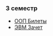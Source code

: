 ### 3 семестр
* [ООП Билеты](https://raw.githubusercontent.com/zpix1/nsu-cheatsheet/content/NSU-PUBLIC/3%20%D1%81%D0%B5%D0%BC%D0%B5%D1%81%D1%82%D1%80/%D0%9E%D0%9E%D0%9F%20%D0%91%D0%B8%D0%BB%D0%B5%D1%82%D1%8B.pdf)
* [ЭВМ Зачет](https://raw.githubusercontent.com/zpix1/nsu-cheatsheet/content/NSU-PUBLIC/3%20%D1%81%D0%B5%D0%BC%D0%B5%D1%81%D1%82%D1%80/%D0%AD%D0%92%D0%9C%20%D0%97%D0%B0%D1%87%D0%B5%D1%82.pdf)
